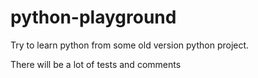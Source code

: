 # python-playground

Try to learn python from some old version python project.

There will be a lot of tests and comments
